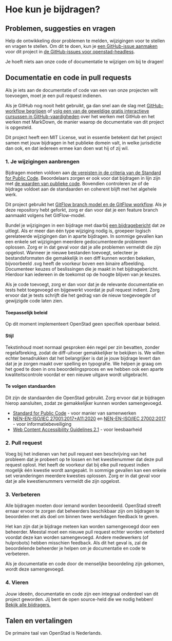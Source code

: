 # Hoe kun je bijdragen?

## Problemen, suggesties en vragen

<!-- Een globaal overzicht van de ontwikkeling die we al hebben geschetst, vind je in de roadmap. -->
Help de ontwikkeling door problemen te melden, wijzigingen voor te stellen en vragen te stellen. Om dit te doen, kun je [een GitHub-issue aanmaken](https://docs.github.com/en/issues/tracking-your-work-with-issues/creating-an-issue) voor dit project in [de GitHub-issues voor openstad-headless](https://github.com/openstad/openstad-headless/issues).

Je hoeft niets aan onze code of documentatie te wijzigen om bij te dragen!

## Documentatie en code in pull requests

Als je iets aan de documentatie of code van een van onze projecten wilt toevoegen, moet je een pull request indienen.

Als je GitHub nog nooit hebt gebruikt, ga dan snel aan de slag met [GitHub-workflow begrijpen](https://docs.github.com/en/get-started/quickstart/github-flow) of [volg een van de geweldige gratis interactieve cursussen in GitHub-vaardigheden](https://skills.github.com/) over het werken met GitHub en het werken met MarkDown, de manier waarop de documentatie van dit project is opgesteld.

Dit project heeft een MIT License, wat in essentie betekent dat het project samen met jouw bijdragen in het publieke domein valt, in welke jurisdictie dan ook, en dat iedereen ermee kan doen wat hij of zij wil.

### 1. Je wijzigingen aanbrengen

Bijdragen moeten voldoen aan [de vereisten in de criteria van de Standard for Public Code](https://standard.publiccode.net/docs/standard-for-public-code.html). Beoordelaars zorgen er ook voor dat bijdragen in lijn zijn met [de waarden van publieke code](https://standard.publiccode.net/foreword.html#values-of-public-code). Bovendien controleren ze of de bijdrage voldoet aan de standaarden en coherent blijft met het algehele werk.

Dit project gebruikt het [GitFlow branch model en de GitFlow workflow](https://nvie.com/posts/a-successful-git-branching-model/). Als je deze repository hebt geforkt, zorg er dan voor dat je een feature branch aanmaakt volgens het GitFlow-model.

Bundel je wijzigingen in een bijdrage met daarbij [een bijdragebericht](https://robots.thoughtbot.com/5-useful-tips-for-a-better-commit-message) dat ze uitlegt. Als er meer dan één type wijziging nodig is, groepeer logisch gerelateerde wijzigingen dan in aparte bijdragen. In sommige gevallen kan een enkele set wijzigingen meerdere gedocumenteerde problemen oplossen. Zorg er in dat geval voor dat je alle problemen vermeldt die zijn opgelost. Wanneer je nieuwe bestanden toevoegt, selecteer je bestandsformaten die gemakkelijk in een diff kunnen worden bekeken, bijvoorbeeld .svg heeft de voorkeur boven een binaire afbeelding. Documenteer keuzes of beslissingen die je maakt in het bijdragebericht. Hierdoor kan iedereen in de toekomst op de hoogte blijven van je keuzes.

Als je code toevoegt, zorg er dan voor dat je de relevante documentatie en tests hebt toegevoegd en bijgewerkt voordat je pull request indient. Zorg ervoor dat je tests schrijft die het gedrag van de nieuw toegevoegde of gewijzigde code laten zien.

#### Toepasselijk beleid

Op dit moment implementeert OpenStad geen specifiek openbaar beleid.

#### Stijl

Tekstinhoud moet normaal gesproken één regel per zin bevatten, zonder regelafbreking, zodat de diff-uitvoer gemakkelijker te bekijken is. We willen echter benadrukken dat het belangrijker is dat je jouw bijdrage levert dan dat je je zorgen maakt over spelling en typografie. We helpen je graag om het goed te doen in ons beoordelingsproces en we hebben ook een aparte kwaliteitscontrole voordat er een nieuwe uitgave wordt uitgebracht.

#### Te volgen standaarden

Dit zijn de standaarden die OpenStad gebruikt. Zorg ervoor dat je bijdragen hierop aansluiten, zodat ze gemakkelijker kunnen worden samengevoegd.

- [Standard for Public Code](https://standard.publiccode.net/) - voor manier van samenwerken
- [NEN-EN-ISO/IEC 27001:2017+A11:2020](https://www.nen.nl/nen-en-iso-iec-27001-2017-a11-2020-nl-265545) en [NEN-EN-ISO/IEC 27002:2017](https://www.nen.nl/nen-en-iso-iec-27002-2017-nl-245390) - voor informatiebeveiliging
- [Web Content Accessibility Guidelines 2.1](https://www.w3.org/WAI/WCAG22/quickref/?showtechniques=315#reading-level) - voor leesbaarheid

### 2. Pull request

Voeg bij het indienen van het pull request een beschrijving van het probleem dat je probeert op te lossen en het kwestienummer dat deze pull request oplost. Het heeft de voorkeur dat bij elke pull request indien mogelijk één kwestie wordt aangepakt. In sommige gevallen kan een enkele set veranderingen meerdere kwesties oplossen. Zorg er in dat geval voor dat je alle kwestienummers vermeldt die zijn opgelost.

### 3. Verbeteren

Alle bijdragen moeten door iemand worden beoordeeld. OpenStad streeft ernaar ervoor te zorgen dat beheerders beschikbaar zijn om bijdragen te beoordelen met als doel om binnen twee werkdagen feedback te geven.

Het kan zijn dat je bijdrage meteen kan worden samengevoegd door een beheerder. Meestal moet een nieuwe pull request echter worden verbeterd voordat deze kan worden samengevoegd. Andere medewerkers (of hulprobots) hebben misschien feedback. Als dit het geval is, zal de beoordelende beheerder je helpen om je documentatie en code te verbeteren.

Als je documentatie en code door de menselijke beoordeling zijn gekomen, wordt deze samengevoegd.

### 4. Vieren

Jouw ideeën, documentatie en code zijn een integraal onderdeel van dit project geworden. Jij bent de open source-held die we nodig hebben! [Bekijk alle bijdragers.](https://github.com/openstad/openstad-headless/graphs/contributors)

## Talen en vertalingen

De primaire taal van OpenStad is Nederlands.
